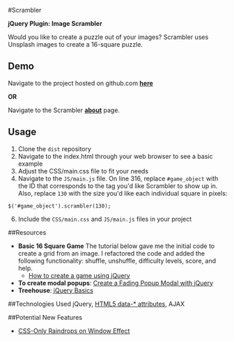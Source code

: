 #Scrambler

**jQuery Plugin: Image Scrambler**

Would you like to create a puzzle out of your images? Scrambler 
uses Unsplash images to create a 16-square puzzle. 

Demo
----
Navigate to the project hosted on github.com [**here**](http://klammertime.github.io/Scrambler/)

**OR**

Navigate to the Scrambler [**about**](http://audreyklammer.com/scrambler.html) page.

Usage
-----
1. Clone the `dist` repository
2. Navigate to the index.html through your web browser to see a basic example 
4. Adjust the CSS/main.css file to fit your needs
5. Navigate to the `JS/main.js` file. On line 316, replace `#game_object` with the ID that corresponds to the tag you'd like Scrambler to show up in. Also, replace `130` with the size you'd like each individual square in pixels:

`$('#game_object').scrambler(130);`

6. Include the `CSS/main.css` and `JS/main.js` files in your project

##Resources
* **Basic 16 Square Game** The tutorial below gave me the initial code to create a grid from an image. I refactored the code and added the following functionality: shuffle, unshuffle, difficulty levels, score, and help.
  * [How to create a game using jQuery](https://www.script-tutorials.com/how-to-create-a-game-using-jquery/)
* **To create modal popups**: [Create a Fading Popup Modal with jQuery](http://demos.inspirationalpixels.com/popup-modal/)
* **Treehouse**: [jQuery Basics](https://teamtreehouse.com/library/jquery-basics)

##Technologies Used
jQuery, [HTML5 data-* attributes](https://developer.mozilla.org/en-US/docs/Web/Guide/HTML/Using_data_attributes), AJAX

##Potential New Features
* [CSS-Only Raindrops on Window Effect](https://blogs.adobe.com/dreamweaver/2015/06/css-only-raindrops-on-window-effect.html)
